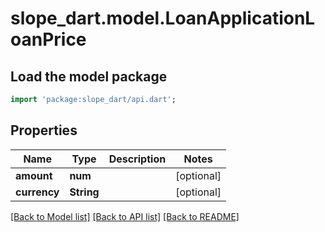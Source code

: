 # slope_dart.model.LoanApplicationLoanPrice

## Load the model package
```dart
import 'package:slope_dart/api.dart';
```

## Properties
Name | Type | Description | Notes
------------ | ------------- | ------------- | -------------
**amount** | **num** |  | [optional] 
**currency** | **String** |  | [optional] 

[[Back to Model list]](../README.md#documentation-for-models) [[Back to API list]](../README.md#documentation-for-api-endpoints) [[Back to README]](../README.md)


